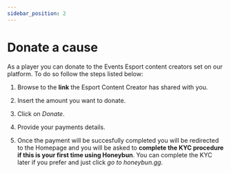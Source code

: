 ```yaml
---
sidebar_position: 2
---
```

# Donate a cause

As a player you can donate to the Events Esport content creators set on our platform. To do so follow the steps listed below:

1. Browse to the **link** the Esport Content Creator has shared with you.

2. Insert the amount you want to donate.

3. Click on *Donate*.

4. Provide your payments details.

5. Once the payment will be succesfully completed you will be redirected to the Homepage and you will be asked to **complete the KYC procedure if this is your first time using Honeybun**.
You can complete the KYC later if you prefer and just click *go to honeybun.gg*.
